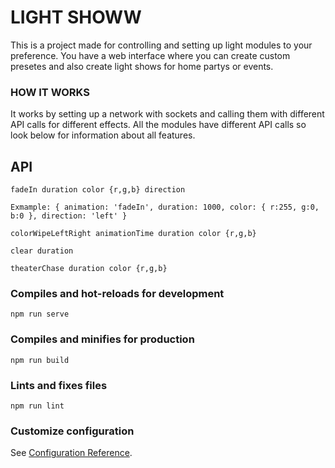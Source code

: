 # LIGHT SHOWW
This is a project made for controlling and setting up light modules to your preference.
You have a web interface where you can create custom presetes and also create light shows
for home partys or events.

### HOW IT WORKS
It works by setting up a network with sockets and calling them with different API calls
for different effects. All the modules have different API calls so look below for information
about all features.

## API
```
fadeIn duration color {r,g,b} direction
```
`
Exmample:
{ animation: 'fadeIn', duration: 1000, color: { r:255, g:0, b:0 }, direction: 'left' }
`
```
colorWipeLeftRight animationTime duration color {r,g,b}
```
```
clear duration
```
```
theaterChase duration color {r,g,b}
```


### Compiles and hot-reloads for development
```
npm run serve
```

### Compiles and minifies for production
```
npm run build
```

### Lints and fixes files
```
npm run lint
```

### Customize configuration
See [Configuration Reference](https://cli.vuejs.org/config/).
